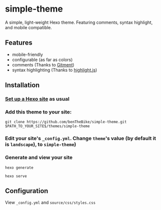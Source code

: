 # simple-theme
A simple, light-weight Hexo theme. Featuring comments, syntax highlight, and mobile compatible.

## Features
- mobile-friendly
- configurable (as far as colors)
- comments (Thanks to [Gitment](https://github.com/imsun/gitment))
- syntax highlighting (Thanks to [highlight.js](https://highlightjs.org/))

## Installation
### [Set up a Hexo site](https://hexo.io/docs/setup) as usual
### Add this theme to your site: 

```git clone https://github.com/benTheBike/simple-theme.git $PATH_TO_YOUR_SITE$/themes/simple-theme```
### Edit your site's ```_config.yml```. Change ```theme```'s value (by default it is ```landscape```), to ```simple-theme```)
### Generate and view your site

```hexo generate```

```hexo serve```

## Configuration
View ```_config.yml``` and ```source/css/styles.css```
